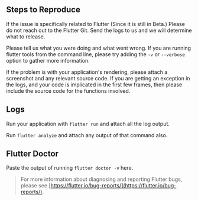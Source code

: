 ## Steps to Reproduce

If the issue is specifically related to Flutter (Since it is still in Beta.) Please do not reach out to the Flutter Git.  Send the logs to us and we will determine what to release.

Please tell us what you were doing and what went wrong. If you are running flutter tools from the command line, please try adding the `-v` or `--verbose` option to gather more information.

If the problem is with your application's rendering, please attach a screenshot and any relevant source code.
If you are getting an exception in the logs, and your code is implicated in the first few frames, then please include the source code for the functions involved.

## Logs

Run your application with `flutter run` and attach all the log output.

Run `flutter analyze` and attach any output of that command also.

## Flutter Doctor

Paste the output of running `flutter doctor -v` here.

> For more information about diagnosing and reporting Flutter bugs, please see [https://flutter.io/bug-reports/](https://flutter.io/bug-reports/).

